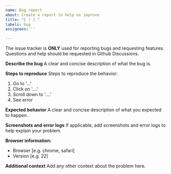 ```yaml
---
name: Bug report
about: Create a report to help us improve
title: "[ ! ] "
labels: bug
assignees: ''

---
```


The issue tracker is **ONLY** used for reporting bugs and requesting features. Questions and help should be requested in Github Discussions.

**Describe the bug**
A clear and concise description of what the bug is.

**Steps to reproduce**
Steps to reproduce the behavior:
1. Go to '...'
2. Click on '....'
3. Scroll down to '....'
4. See error

**Expected behavior**
A clear and concise description of what you expected to happen.

**Screenshots and error logs**
If applicable, add screenshots and error logs to help explain your problem.

**Browser information:**
 - Browser [e.g. chrome, safari]
 - Version [e.g. 22]

**Additional context**
Add any other context about the problem here.
